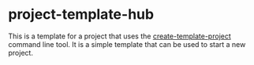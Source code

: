 # project-template-hub

This is a template for a project that uses the [create-template-project](https://github.com/xsxz01/create-template-project) command line tool. It is a simple template that can be used to start a new project.

